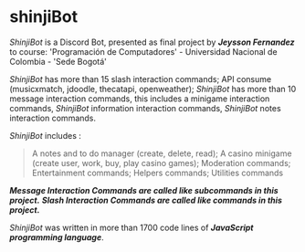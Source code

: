 # shinjiBot

_ShinjiBot_ is a Discord Bot, presented as final project by ***Jeysson Fernandez*** to course: 'Programación de Computadores' - Universidad Nacional de Colombia - 'Sede Bogotá'

_ShinjiBot_ has more than 15 slash interaction commands; API consume (musicxmatch, jdoodle, thecatapi, openweather); _ShinjiBot_ has more than 10 message interaction commands, this includes a minigame interaction commands, _ShinjiBot_ information interaction commands, _ShinjiBot_ notes interaction commands.

_ShinjiBot_ includes :
> A notes and to do manager (create, delete, read); 
> A casino minigame (create user, work, buy, play casino games); 
> Moderation commands; 
> Entertainment commands; 
> Helpers commands; 
> Utilities commands

***Message Interaction Commands are called like subcommands in this project.***
***Slash Interaction Commands are called like commands in this project.***


_ShinjiBot_ was written in more than 1700 code lines of ***JavaScript programming language***.
